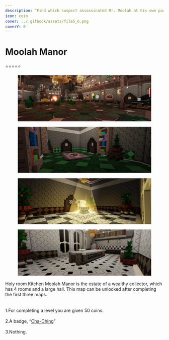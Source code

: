 ```yaml
---
description: “Find which suspect assassinated Mr. Moolah at his own party.”
icon: coin
cover: ../.gitbook/assets/file5_6.png
coverY: 0
---
```


# Moolah Manor



⭐⭐⭐⭐⭐

<div><figure><img src="../.gitbook/assets/file5_6.png" alt=""><figcaption></figcaption></figure> <figure><img src="../.gitbook/assets/file3 (6).png" alt=""><figcaption></figcaption></figure></div>

<div><figure><img src="../.gitbook/assets/file1_26.png" alt=""><figcaption></figcaption></figure> <figure><img src="../.gitbook/assets/file2 (9).png" alt=""><figcaption></figcaption></figure></div>

&#x20;                                   Holy room                                                                                 Kitchen                                  Moolah Manor is the estate of a wealthy collector, which has 4 rooms and a large hall. This map can be unlocked after completing the first three maps.
\
\
\
1.For completing a level you are given 50 coins.\
\
2.A badge, “[Cha-Ching](../Achievements/Cha-Ching.md)”\
\
3.Nothing.
